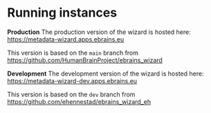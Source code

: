 # Running instances

**Production**
The production version of the wizard is hosted here:
https://metadata-wizard.apps.ebrains.eu

This version is based on the `main` branch from https://github.com/HumanBrainProject/ebrains_wizard

**Development**
The development version of the wizard is hosted here:
https://metadata-wizard-dev.apps.ebrains.eu

This version is based on the `dev` branch from https://github.com/ehennestad/ebrains_wizard_eh
